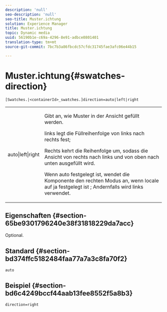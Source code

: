 ```yaml
---
description: 'null'
seo-description: 'null'
seo-title: Muster.ichtung
solution: Experience Manager
title: Muster.ichtung
topic: Dynamic media
uuid: 56190b1e-c69a-4296-8e91-adbce0801401
translation-type: tm+mt
source-git-commit: 7bc7b3a86fbcdc57cfdc31745fae3afc06e44b15

---
```



# Muster.ichtung{#swatches-direction}

`[Swatches.|<containerId>_swatches.]direction=auto|left|right`

<table id="table_B4B930A32C0742F4932BF071B9EEA9F4"> 
 <tbody> 
  <tr> 
   <td> <p> <span class="codeph"> auto|left|right </span> </p> </td> 
   <td> <p> Gibt an, wie Muster in der Ansicht gefüllt werden. </p> <p> <span class="codeph"> links </span> legt die Füllreihenfolge von links nach rechts fest; </p> <p> <span class="codeph"> Rechts </span> kehrt die Reihenfolge um, sodass die Ansicht von rechts nach links und von oben nach unten ausgefüllt wird. </p> <p>Wenn <span class="codeph"> auto </span> festgelegt ist, wendet die Komponente den <span class="codeph"> rechten </span> Modus an, wenn locale auf <span class="codeph"> ja festgelegt ist </span>; Andernfalls wird links verwendet. </p> </td> 
  </tr> 
 </tbody> 
</table>

## Eigenschaften {#section-65be9301796240e38f31818229da7acc}

Optional.

## Standard {#section-bd374ffc5182484faa77a7a3c8fa70f2}

`auto`

## Beispiel {#section-bd6c4249bccf44aab13fee8552f5a8b3}

`direction=right`
